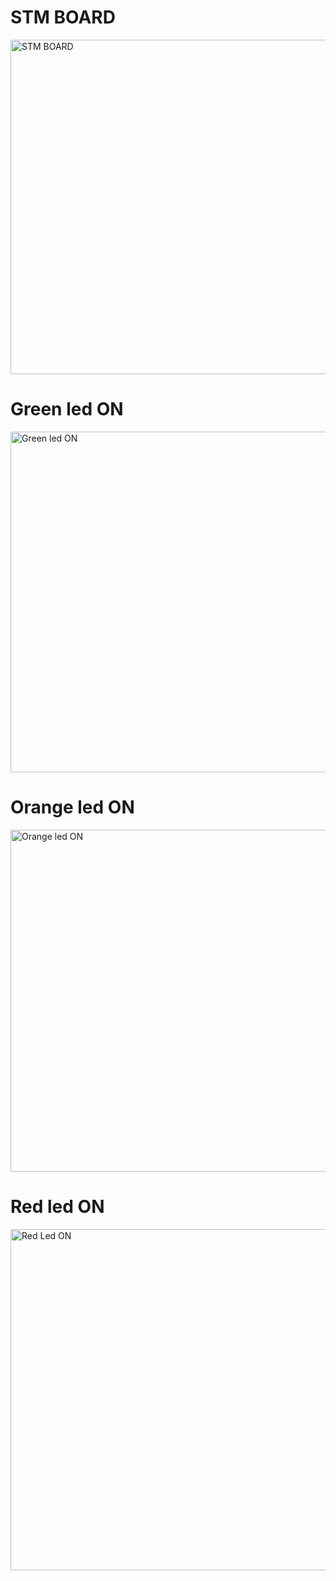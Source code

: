 # STM BOARD

<img width="535" alt="STM BOARD" src="https://user-images.githubusercontent.com/91746229/168630179-99d2c48d-cfe2-4553-a475-c857f46cfbc3.png">

# Green led ON

<img width="545" alt="Green led ON" src="https://user-images.githubusercontent.com/91746229/168629187-a49b8d27-8d23-4ed9-9640-fc7d9bd0d9ea.png">

# Orange led ON

<img width="547" alt="Orange led ON" src="https://user-images.githubusercontent.com/91746229/168630508-75deb170-3d45-4fe9-ad86-928071e5f46f.png">

# Red led ON

<img width="546" alt="Red Led ON" src="https://user-images.githubusercontent.com/91746229/168631251-12c0edcb-724e-4f4f-927f-97d47f899c30.png">
